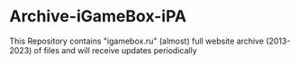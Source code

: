 # Archive-iGameBox-iPA
This Repository contains "igamebox.ru" (almost) full website archive (2013-2023) of files and will receive updates periodically
